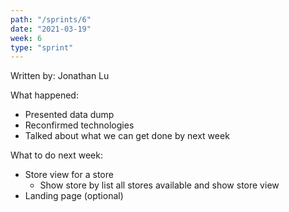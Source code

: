 ```yaml
---
path: "/sprints/6"
date: "2021-03-19"
week: 6
type: "sprint"
---
```


<!-- Output copied to clipboard! -->


Written by: Jonathan Lu

What happened:



*   Presented data dump
*   Reconfirmed technologies
*   Talked about what we can get done by next week

What to do next week:



*   Store view for a store
    *   Show store by list all stores available and show store view
*   Landing page (optional)